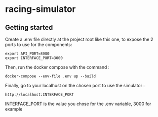 # racing-simulator



## Getting started

Create a .env file directly at the project root like this one, to expose the 2 ports to use for the components: 

```text
export API_PORT=8080
export INTERFACE_PORT=3000
```

Then, run the docker compose with the command : 

```shell
docker-compose --env-file .env up --build 
```

Finally, go to your localhost on the chosen port to use the simulator : 

```text
http://localhost:INTERFACE_PORT
```

INTERFACE_PORT is the value you chose for the .env variable, 3000 for example